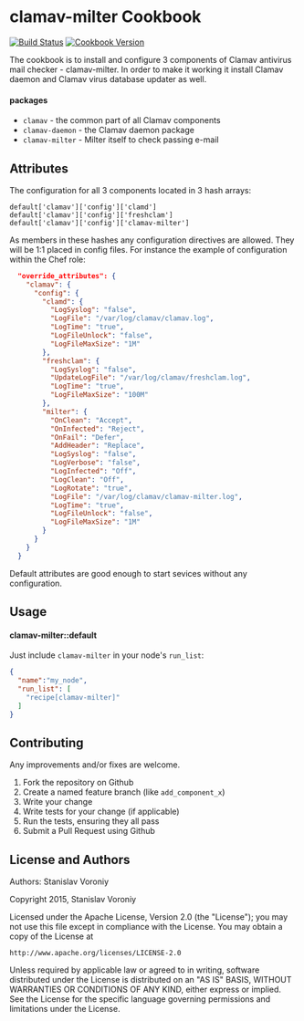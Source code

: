 clamav-milter Cookbook
======================
[![Build Status](https://travis-ci.org/voroniys/clamav-milter.svg?branch=master)](https://travis-ci.org/voroniys/clamav-milter)
[![Cookbook Version](https://img.shields.io/cookbook/v/clamav-milter.svg)](https://supermarket.chef.io/voroniys/clamav-milter)

The cookbook is to install and configure 3 components of Clamav antivirus mail checker - clamav-milter. In order to make it working it install Clamav daemon and Clamav virus database updater as well.

#### packages
- `clamav` - the common part of all Clamav components
- `clamav-daemon` - the Clamav daemon package
- `clamav-milter` - Milter itself to check passing e-mail

Attributes
----------
The configuration for all 3 components located in 3 hash arrays:

    default['clamav']['config']['clamd']
    default['clamav']['config']['freshclam']
    default['clamav']['config']['clamav-milter']

As members in these hashes any configuration directives are allowed. They will be 1:1 placed in config files.
For instance the example of configuration within the Chef role:

```json
  "override_attributes": {
    "clamav": {
      "config": {
        "clamd": {
          "LogSyslog": "false",
          "LogFile": "/var/log/clamav/clamav.log",
          "LogTime": "true",
          "LogFileUnlock": "false",
          "LogFileMaxSize": "1M"
        },
        "freshclam": {
          "LogSyslog": "false",
          "UpdateLogFile": "/var/log/clamav/freshclam.log",
          "LogTime": "true",
          "LogFileMaxSize": "100M"
        },
        "milter": {
          "OnClean": "Accept",
          "OnInfected": "Reject",
          "OnFail": "Defer",
          "AddHeader": "Replace",
          "LogSyslog": "false",
          "LogVerbose": "false",
          "LogInfected": "Off",
          "LogClean": "Off",
          "LogRotate": "true",
          "LogFile": "/var/log/clamav/clamav-milter.log",
          "LogTime": "true",
          "LogFileUnlock": "false",
          "LogFileMaxSize": "1M"
        }
      }
    }
  }
```
Default attributes are good enough to start sevices without any configuration.


Usage
-----
#### clamav-milter::default
Just include `clamav-milter` in your node's `run_list`:

```json
{
  "name":"my_node",
  "run_list": [
    "recipe[clamav-milter]"
  ]
}
```

Contributing
------------

Any improvements and/or fixes are welcome. 

1. Fork the repository on Github
2. Create a named feature branch (like `add_component_x`)
3. Write your change
4. Write tests for your change (if applicable)
5. Run the tests, ensuring they all pass
6. Submit a Pull Request using Github


License and Authors
-------------------

Authors: Stanislav Voroniy 

Copyright 2015, Stanislav Voroniy

Licensed under the Apache License, Version 2.0 (the "License");
you may not use this file except in compliance with the License.
You may obtain a copy of the License at

    http://www.apache.org/licenses/LICENSE-2.0

Unless required by applicable law or agreed to in writing, software
distributed under the License is distributed on an "AS IS" BASIS,
WITHOUT WARRANTIES OR CONDITIONS OF ANY KIND, either express or implied.
See the License for the specific language governing permissions and
limitations under the License.

